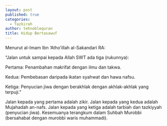 ```yaml
---
layout: post
published: true
categories:
  - Tazkirah
author: tehnoblequran
title: Hidup Bertasawuf
---
```

Menurut al-Imam Ibn ‘Atho’illah al-Sakandari RA:

“Jalan untuk sampai kepada Allah SWT ada tiga (rukunnya):

Pertama: Penambahan makrifat dengan ilmu dan takwa.

Kedua: Pembebasan daripada ikatan syahwat dan hawa nafsu.

Ketiga: Penyucian jiwa dengan berakhlak dengan akhlak-akhlak yang terpuji."

Jalan kepada yang pertama adalah zikir. Jalan kepada yang kedua adalah Mujahadah an-nafs. Jalan kepada yang ketiga adalah tarbiah dan tazkiyyah (penyucian jiwa). Kesemuanya terangkum dalam Suhbah Murobbi (bersahabat dengan murobbi waris muhammadi).

